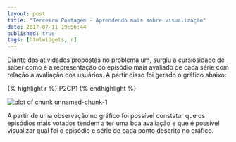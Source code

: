 ```yaml
---
layout: post
title: "Terceira Postagem - Aprendendo mais sobre visualização"
date: 2017-07-11 19:56:44
published: true
tags: [htmlwidgets, r]
---
```


Diante das atividades propostas no problema um, surgiu a cursiosidade de saber como é a representação do episódio mais avaliado de cada série com relação a avaliação dos usuários. A partir disso foi gerado o gráfico abaixo:






{% highlight r %}
P2CP1
{% endhighlight %}

![plot of chunk unnamed-chunk-1](/portfolio-analisesfigure/source/P2CP1/2017-07-11-Problema2-CP1/unnamed-chunk-1-1.png)

A partir de uma observação no gráfico foi possível constatar que os episódios mais votados tendem a ter uma boa avaliação e que é possível visualizar qual foi o episódio e série de cada ponto descrito no gráfico.


